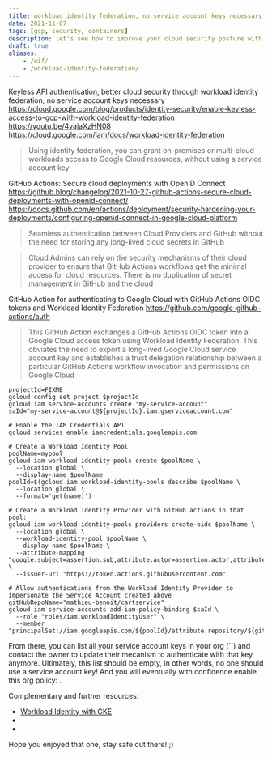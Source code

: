 ```yaml
---
title: workload identity federation, no service account keys necessary anymore
date: 2021-11-07
tags: [gcp, security, containers]
description: let's see how to improve your cloud security posture with workload identity federation, no service account keys necessary anymore - let's see taht in actions with GitHub actions.
draft: true
aliases:
    - /wif/
    - /workload-identity-federation/
---
```

Keyless API authentication, better cloud security through workload identity federation, no service account keys necessary
https://cloud.google.com/blog/products/identity-security/enable-keyless-access-to-gcp-with-workload-identity-federation
https://youtu.be/4vajaXzHN08
https://cloud.google.com/iam/docs/workload-identity-federation

> Using identity federation, you can grant on-premises or multi-cloud workloads access to Google Cloud resources, without using a service account key

GitHub Actions: Secure cloud deployments with OpenID Connect
https://github.blog/changelog/2021-10-27-github-actions-secure-cloud-deployments-with-openid-connect/
https://docs.github.com/en/actions/deployment/security-hardening-your-deployments/configuring-openid-connect-in-google-cloud-platform

> Seamless authentication between Cloud Providers and GitHub without the need for storing any long-lived cloud secrets in GitHub

> Cloud Admins can rely on the security mechanisms of their cloud provider to ensure that GitHub Actions workflows get the minimal access for cloud resources. There is no duplication of secret management in GitHub and the cloud

GitHub Action for authenticating to Google Cloud with GitHub Actions OIDC tokens and Workload Identity Federation
https://github.com/google-github-actions/auth

> This GitHub Action exchanges a GitHub Actions OIDC token into a Google Cloud access token using Workload Identity Federation. This obviates the need to export a long-lived Google Cloud service account key and establishes a trust delegation relationship between a particular GitHub Actions workflow invocation and permissions on Google Cloud

```
projectId=FIXME
gcloud config set project $projectId
gcloud iam service-accounts create "my-service-account"
saId="my-service-account@${projectId}.iam.gserviceaccount.com"

# Enable the IAM Credentials API
gcloud services enable iamcredentials.googleapis.com

# Create a Workload Identity Pool
poolName=mypool
gcloud iam workload-identity-pools create $poolName \
  --location global \
  --display-name $poolName
poolId=$(gcloud iam workload-identity-pools describe $poolName \
  --location global \
  --format='get(name)')

# Create a Workload Identity Provider with GitHub actions in that pool:
gcloud iam workload-identity-pools providers create-oidc $poolName \
  --location global \
  --workload-identity-pool $poolName \
  --display-name $poolName \
  --attribute-mapping "google.subject=assertion.sub,attribute.actor=assertion.actor,attribute.aud=assertion.aud" \
  --issuer-uri "https://token.actions.githubusercontent.com"

# Allow authentications from the Workload Identity Provider to impersonate the Service Account created above
gitHubRepoName="mathieu-benoit/cartservice"
gcloud iam service-accounts add-iam-policy-binding $saId \
  --role "roles/iam.workloadIdentityUser" \
  --member "principalSet://iam.googleapis.com/${poolId}/attribute.repository/${gitHubRepoName}"
```


From there, you can list all your service account keys in your org (``) and contact the owner to update their mecanism to authenticate with that key anymore. Ultimately, this list should be empty, in other words, no one should use a service account key! And you will eventually with confidence enable this org policy: .

Complementary and further resources:
- [Workload Identity with GKE](my-own-blog)
- []()
- []()

Hope you enjoyed that one, stay safe out there! ;)
